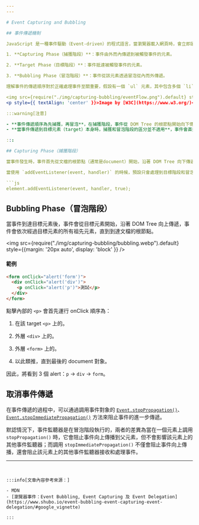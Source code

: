 ```yaml
---
---

# Event Capturing and Bubbling

## 事件傳遞機制

JavaScript 是一種事件驅動（Event-driven）的程式語言，當瀏覽器載入網頁時，會立即讀取 JavaScript 事件相關的程式碼，但這些程式碼並不會立即執行，而是等待事件被觸發後才會進行對應的處理。事件的傳遞和處理是通過 DOM（Document Object Model）來實現的，當一個事件在 DOM Tree 中的某個元素上被觸發時，Event Propagation 可以分成三個階段：

1. **Capturing Phase（捕獲階段）**：事件由外而內傳遞到被觸發事件的元素。

2. **Target Phase（目標階段）**：事件抵達被觸發事件的元素。

3. **Bubbling Phase（冒泡階段）**：事件從該元素透過冒泡從內而外傳遞。

理解事件的傳遞順序對於正確處理事件至關重要，假設有一個 `ul` 元素，其中包含多個 `li` 元素，代表不同的項目，當點擊任何一個 `li` 元素時，實際上也點擊了 `ul` 元素，因為 `ul` 元素包含了所有的 `li` 元素，如果在 `ul` 和 `li` 元素上都添加了事件監聽器，那麼事件的執行順序就需要特別注意。

<img src={require("./img/capturing-bubbling/eventFlow.png").default} style={{width:'60%', margin: '20px auto', display: 'block' }} />
<p style={{ textAlign: 'center' }}>Image by [W3C](https://www.w3.org/)</p>

:::warning[注意]

- **事件傳遞順序為先捕獲，再冒泡**，在捕獲階段，事件從 DOM Tree 的根節點開始向下傳遞，直到到達觸發事件的目標元素。在冒泡階段，事件從目標元素開始向上傳遞，一直到達 DOM Tree 的根節點。
- **當事件傳遞到目標元素（target）本身時，捕獲和冒泡階段的區分並不適用**，事件會直接在目標元素上觸發對應的事件監聽器。

:::

## Capturing Phase（捕獲階段）

當事件發生時，事件首先從文檔的根節點（通常是document）開始，沿著 DOM Tree 向下傳遞，會依次經過目標元素的所有祖先元素，直到到達目標元素。

當使用 `addEventListener(event, handler)` 的時候，預設只會處理到目標階段和冒泡階段，如果想要監聽到捕獲階段的事件，那麼就必須在 `addEventListener` 中設置第三個參數為 `true`（預設是 `false`）。

```js
element.addEventListener(event, handler, true);
```

## Bubbling Phase（冒泡階段）

當事件到達目標元素後，事件會從目標元素開始，沿著 DOM Tree 向上傳遞，事件會依次經過目標元素的所有祖先元素，直到到達文檔的根節點。

<img src={require("./img/capturing-bubbling/bubbling.webp").default} style={{margin: '20px auto', display: 'block' }} />

#### 範例

```html title="假設有 3 層嵌套，且各自擁有一個點擊事件："
<form onClick="alert('form')">
  <div onClick="alert('div')">
    <p onClick="alert('p')">測試</p>
  </div>
</form>
```

點擊內部的 `<p>` 會首先運行 onClick 順序為：

1. 在該 target `<p>` 上的。

2. 外層 `<div>` 上的。

3. 外層 `<form>` 上的。

4. 以此類推，直到最後的 document 對象。

因此，將看到 3 個 alert：`p` → `div` → `form`。

## 取消事件傳遞

在事件傳遞的過程中，可以通過調用事件對象的 [`Event.stopPropagation()`](https://developer.mozilla.org/zh-TW/docs/Web/API/Event/stopPropagation)、[`Event.stopImmediatePropagation()`](https://developer.mozilla.org/zh-TW/docs/Web/API/Event/stopImmediatePropagation) 方法來阻止事件的進一步傳遞。

默認情況下，事件監聽器是在冒泡階段執行的，兩者的差異為當在一個元素上調用 `stopPropagation()` 時，它會阻止事件向上傳播到父元素，但不會影響該元素上的其他事件監聽器；而調用 `stopImmediatePropagation()` 不僅會阻止事件向上傳播，還會阻止該元素上的其他事件監聽器接收和處理事件。

---
```


:::info[文章內容參考來源：]

- MDN
- [瀏覽器事件：Event Bubbling, Event Capturing 及 Event Delegation](https://www.shubo.io/event-bubbling-event-capturing-event-delegation/#google_vignette)

:::
